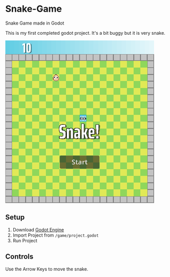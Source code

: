 # Snake-Game
Snake Game made in Godot

This is my first completed godot project. It's a bit buggy but it is very snake.


![game-start-img](./.imgs/image.png)

## Setup

1. Download [Godot Engine](https://godotengine.org/)
2. Import Project from `/game/project.godot`
3. Run Project

## Controls

Use the Arrow Keys to move the snake.
